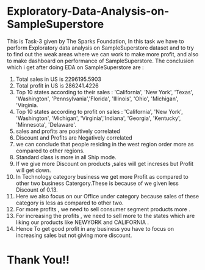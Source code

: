 # Exploratory-Data-Analysis-on-SampleSuperstore
This is Task-3 given by The Sparks Foundation, In this task we have to perform Exploratory data analysis on SampleSuperstore dataset and to try to find out the weak areas where we can work to make more profit, and also to make dashboard on performance of SampleSuperstore. 
The conclusion which i get after doing EDA on SampleSuperstore are :
1.   Total sales in US is 2296195.5903
2.   Total profit in US is 286241.4226
3.   Top 10 states according to their sales : 'California', 'New York', 'Texas', 'Washington', 'Pennsylvania','Florida', 'Illinois', 'Ohio', 'Michigan', 'Virginia.
4.   Top 10 states according to profit on sales : 'California', 'New York', 'Washington', 'Michigan', 'Virginia','Indiana', 'Georgia', 'Kentucky', 'Minnesota', 'Delaware'.
5.   sales and profits are positively correlated
6.   Discount and Profits are Negatively correlated
7.   we can conclude that people residing in the west region order more as compared to other regions.
8.   Standard class is more in all Ship mode.
9.   If we give more Discount on products ,sales will get increses but Profit will get down.
10.  In Technology category business we get more Profit as compared to other two business Catergory.These is because of we given less Discount of 0.13.
11.  Here we also focus on our Office under category because sales of these category is less as compared to other two.
12.  For more profits , we need to sell consumer segment products more .
13.  For increasing the profits , we need to sell more to the states which are liking our products like NEWYORK and CALIFORNIA .
14.  Hence To get good profit in any business you have to focus on increasing sales but not giving more discount.

# Thank You!!
